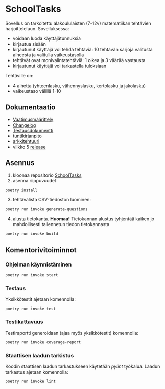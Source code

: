 # SchoolTasks

Sovellus on tarkoitettu alakoululaisten (7-12v) matematiikan tehtävien harjoitteleluun. Sovelluksessa:
- voidaan luoda käyttäjätunnuksia
- kirjautua sisään
- kirjautunut käyttäjä voi tehdä tehtäviä: 10 tehtävän sarjoja valitusta aiheesta ja valitulla vaikeustasolla
- tehtävät ovat monivalintatehtäviä: 1 oikea ja 3 väärää vastausta
- kirjautunut käyttäjä voi tarkastella tuloksiaan

Tehtäville on:
- 4 aihetta (yhteenlasku, vähennyslasku, kertolasku ja jakolasku)
- vaikeustaso välillä 1-10

## Dokumentaatio
- [Vaatimusmäärittely](https://github.com/miahro/ot-harjoitustyo/blob/master/schooltasks/dokumentaatio/vaatimusmaarittely.md)
- [Changelog](https://github.com/miahro/ot-harjoitustyo/blob/master/schooltasks/dokumentaatio/changelog.md)
- [Testausdokumentti](https://github.com/miahro/ot-harjoitustyo/blob/master/schooltasks/dokumentaatio/testaus.md)
- [tuntikirjanpito](https://github.com/miahro/ot-harjoitustyo/blob/master/schooltasks/dokumentaatio/tuntikirjanpito.md)
- [arkkitehtuuri](https://github.com/miahro/ot-harjoitustyo/blob/master/schooltasks/dokumentaatio/arkkitehtuuri.md)
- viikko 5 [release]()

## Asennus
1. kloonaa repositorio [SchoolTasks](https://github.com/miahro/ot-harjoitustyo)
2. asenna riippuvuudet 
```bash
poetry install
```

3. tehtävälista CSV-tiedoston luominen:
```bash
poetry run invoke generate-questions
``` 

4. alusta tietokanta. **Huomaa!** Tietokannan alustus tyhjentää kaiken jo mahdollisesti tallennetun tiedon tietokannasta
```bash
poetry run invoke build
``` 



## Komentorivitoiminnot


### Ohjelman käynnistäminen

```bash
poetry run invoke start
```

### Testaus
Yksikkötestit ajetaan komennolla:
```bash
poetry run invoke test
```

### Testikattavuus
Testiraportti generoidaan (ajaa myös yksikkötestit) komennolla:

```bash
poetry run invoke coverage-report
```


### Staattisen laadun tarkistus
Koodin staattisen laadun tarkastukseen käytetään *pylint* työkalua. Laadun tarkastus ajetaan komennolla:
```bash
poetry run invoke lint
```
